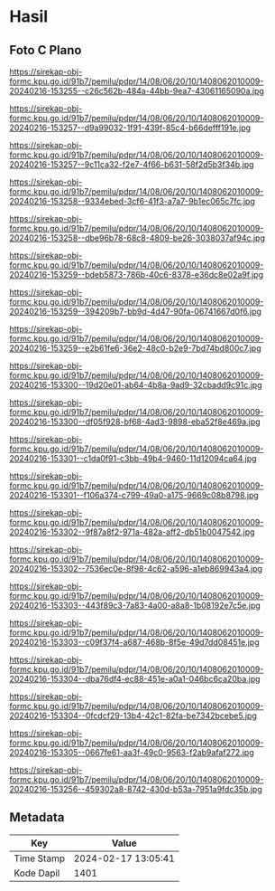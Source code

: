 # Hasil

## Foto C Plano

https://sirekap-obj-formc.kpu.go.id/91b7/pemilu/pdpr/14/08/06/20/10/1408062010009-20240216-153255--c26c562b-484a-44bb-9ea7-43061165090a.jpg

https://sirekap-obj-formc.kpu.go.id/91b7/pemilu/pdpr/14/08/06/20/10/1408062010009-20240216-153257--d9a99032-1f91-439f-85c4-b66defff191e.jpg

https://sirekap-obj-formc.kpu.go.id/91b7/pemilu/pdpr/14/08/06/20/10/1408062010009-20240216-153257--9c11ca32-f2e7-4f66-b631-58f2d5b3f34b.jpg

https://sirekap-obj-formc.kpu.go.id/91b7/pemilu/pdpr/14/08/06/20/10/1408062010009-20240216-153258--9334ebed-3cf6-41f3-a7a7-9b1ec065c7fc.jpg

https://sirekap-obj-formc.kpu.go.id/91b7/pemilu/pdpr/14/08/06/20/10/1408062010009-20240216-153258--dbe96b78-68c8-4809-be26-3038037af94c.jpg

https://sirekap-obj-formc.kpu.go.id/91b7/pemilu/pdpr/14/08/06/20/10/1408062010009-20240216-153259--bdeb5873-786b-40c6-8378-e36dc8e02a9f.jpg

https://sirekap-obj-formc.kpu.go.id/91b7/pemilu/pdpr/14/08/06/20/10/1408062010009-20240216-153259--394209b7-bb9d-4d47-90fa-06741667d0f6.jpg

https://sirekap-obj-formc.kpu.go.id/91b7/pemilu/pdpr/14/08/06/20/10/1408062010009-20240216-153259--e2b61fe6-36e2-48c0-b2e9-7bd74bd800c7.jpg

https://sirekap-obj-formc.kpu.go.id/91b7/pemilu/pdpr/14/08/06/20/10/1408062010009-20240216-153300--19d20e01-ab64-4b8a-9ad9-32cbadd9c91c.jpg

https://sirekap-obj-formc.kpu.go.id/91b7/pemilu/pdpr/14/08/06/20/10/1408062010009-20240216-153300--df05f928-bf68-4ad3-9898-eba52f8e469a.jpg

https://sirekap-obj-formc.kpu.go.id/91b7/pemilu/pdpr/14/08/06/20/10/1408062010009-20240216-153301--c1da0f91-c3bb-49b4-9460-11d12094ca64.jpg

https://sirekap-obj-formc.kpu.go.id/91b7/pemilu/pdpr/14/08/06/20/10/1408062010009-20240216-153301--f106a374-c799-49a0-a175-9669c08b8798.jpg

https://sirekap-obj-formc.kpu.go.id/91b7/pemilu/pdpr/14/08/06/20/10/1408062010009-20240216-153302--9f87a8f2-971a-482a-aff2-db51b0047542.jpg

https://sirekap-obj-formc.kpu.go.id/91b7/pemilu/pdpr/14/08/06/20/10/1408062010009-20240216-153302--7536ec0e-8f98-4c62-a596-a1eb869943a4.jpg

https://sirekap-obj-formc.kpu.go.id/91b7/pemilu/pdpr/14/08/06/20/10/1408062010009-20240216-153303--443f89c3-7a83-4a00-a8a8-1b08192e7c5e.jpg

https://sirekap-obj-formc.kpu.go.id/91b7/pemilu/pdpr/14/08/06/20/10/1408062010009-20240216-153303--c09f37f4-a687-468b-8f5e-49d7dd08451e.jpg

https://sirekap-obj-formc.kpu.go.id/91b7/pemilu/pdpr/14/08/06/20/10/1408062010009-20240216-153304--dba76df4-ec88-451e-a0a1-046bc6ca20ba.jpg

https://sirekap-obj-formc.kpu.go.id/91b7/pemilu/pdpr/14/08/06/20/10/1408062010009-20240216-153304--0fcdcf29-13b4-42c1-82fa-be7342bcebe5.jpg

https://sirekap-obj-formc.kpu.go.id/91b7/pemilu/pdpr/14/08/06/20/10/1408062010009-20240216-153305--0667fe61-aa3f-49c0-9563-f2ab9afaf272.jpg

https://sirekap-obj-formc.kpu.go.id/91b7/pemilu/pdpr/14/08/06/20/10/1408062010009-20240216-153256--459302a8-8742-430d-b53a-7951a9fdc35b.jpg


## Metadata

| Key        | Value               |
| ---------- | ------------------- |
| Time Stamp | 2024-02-17 13:05:41 |
| Kode Dapil | 1401                |



